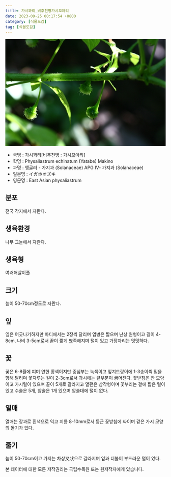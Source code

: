 ```yaml
---
title: 가시꽈리_비추천명가시꼬아리
date: 2023-09-25 00:17:54 +0800
category: [식물도감]
tag: [식물도감]
---
```




![가시꽈리[비추천명 : 가시꼬아리]](/assets/img/fileUpload/plants/basic/Solanaceae/Physaliastrum/27121/6_th2.JPG)
- 국명 : 가시꽈리[비추천명 : 가시꼬아리]
- 학명 : Physaliastrum echinatum (Yatabe) Makino
- 과명 : 앵글러 - 가지과 (Solanaceae) APG Ⅳ- 가지과 (Solanaceae)
- 일본명 : イガホオズキ
- 영문명 : East Asian physaliastrum


## 분포
전국 각지에서 자란다.
## 생육환경
나무 그늘에서 자란다.
## 생육형
여러해살이풀
## 크기
높이 50-70cm정도로 자란다.
## 잎
잎은 어긋나기하지만 마디에서는 2장씩 달리며 엽병은 짧으며 난상 원형이고 길이 4-8cm, 나비 3-5cm로서 끝이 짧게 뾰족해지며 털이 있고 가장자리는 밋밋하다.
## 꽃
꽃은 6-8월에 피며 연한 황색이지만 중심부는 녹색이고 잎겨드랑이에 1-3송이씩 밑을 향해 달리며 꽃자루는 길이 2-3cm로서 과시에는 끝부분이 굵어진다. 꽃받침은 잔 모양이고 가시털이 있으며 끝이 5개로 갈라지고 열편은 삼각형이며 꽃부리는 겉에 짧은 털이 있고 수술은 5개, 암술은 1개 있으며 암술대에 털이 없다.
## 열매
열매는 장과로 흰색으로 익고 지름 8-10mm로서 둥근 꽃받침에 싸이며 겉은 가시 모양의 돌기가 있다.
## 줄기
높이 50-70cm이고 가지는 차상叉狀으로 갈라지며 잎과 더불어 부드러운 털이 있다.






본 데이터에 대한 모든 저작권리는 국립수목원 또는 원저작자에게 있습니다.
